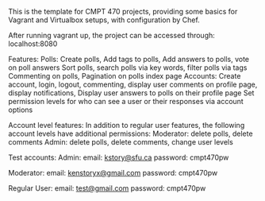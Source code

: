 This is the template for CMPT 470 projects, providing some basics for Vagrant and Virtualbox setups, with configuration by Chef.

After running vagrant up, the project can be accessed through: localhost:8080

Features:
Polls:
Create polls, Add tags to polls, Add answers to polls, vote on poll answers
Sort polls, search polls via key words, filter polls via tags
Commenting on polls, Pagination on polls index page 
Accounts:
Create account, login, logout, commenting, display user comments on profile page, display notifications, 
Display user answers to polls on their profile page
Set permission levels for who can see a user or their responses via account options


Account level features:
In addition to regular user features, the following account levels have additional permissions:
Moderator: delete polls, delete comments
Admin: delete polls, delete comments, change user levels

Test accounts:
Admin:
email: kstory@sfu.ca
password: cmpt470pw

Moderator:
email: kenstoryx@gmail.com
password: cmpt470pw

Regular User:
email: test@gmail.com
password: cmpt470pw
